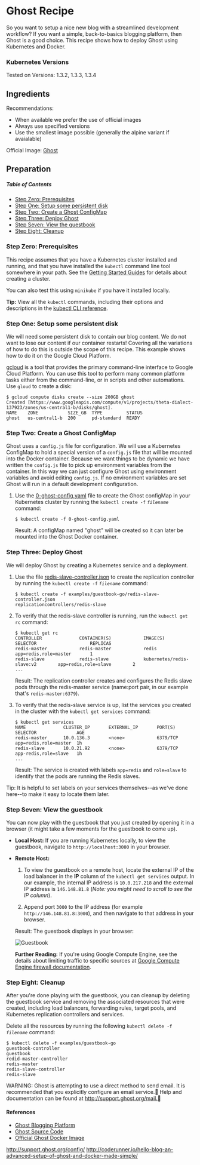 # Ghost Recipe

So you want to setup a nice new blog with a streamlined development workflow? If you want a simple, back-to-basics blogging platform, then Ghost is a good choice. This recipe shows how to deploy Ghost using Kubernetes and Docker.

### Kubernetes Versions

Tested on Versions: 1.3.2, 1.3.3, 1.3.4

## Ingredients

Recommendations:
* When available we prefer the use of official images
* Always use specified versions
* Use the smallest image possible (generally the alpine variant if avaialable)

Official Image: [Ghost](https://hub.docker.com/_/ghost/)

## Preparation

##### Table of Contents

 * [Step Zero: Prerequisites](#step-zero)
 * [Step One: Setup some persistent disk](#step-one)
 * [Step Two: Create a Ghost ConfigMap](#step-two)
 * [Step Three: Deploy Ghost](#step-three)
 * [Step Seven: View the guestbook](#step-seven)
 * [Step Eight: Cleanup](#step-eight)

### Step Zero: Prerequisites <a id="step-zero"></a>

This recipe assumes that you have a Kubernetes cluster installed and running, and that you have installed the `kubectl` command line tool somewhere in your path.  See the [Getting Started Guides](../../docs/getting-started-guides/) for details about creating a cluster.

You can also test this using `minikube` if you have it installed locally.

**Tip:** View all the `kubectl` commands, including their options and descriptions in the [kubectl CLI reference](../../docs/user-guide/kubectl/kubectl.md).

### Step One: Setup some persistent disk<a id="step-one"></a>

We will need some persistent disk to contain our blog content. We do not want to lose our content if our container restarts!  Covering all the variations of how to do this is outside the scope of this recipe.  This example shows how to do it on the Google Cloud Platform.

[gcloud](https://cloud.google.com/sdk/docs/) is a tool that provides the primary command-line interface to Google Cloud Platform. You can use this tool to perform many common platform tasks either from the command-line, or in scripts and other automations. Use `gloud` to create a disk:

```console
$ gcloud compute disks create --size 200GB ghost
Created [https://www.googleapis.com/compute/v1/projects/theta-dialect-137923/zones/us-central1-b/disks/ghost].
NAME    ZONE           SIZE_GB  TYPE         STATUS
ghost   us-central1-b  200      pd-standard  READY
```

### Step Two: Create a Ghost ConfigMap <a id="step-two"></a>

Ghost uses a `config.js` file for configuration. We will use a Kubernetes ConfigMap to hold a special version of a `config.js` file that will be mounted into the Docker container.  Because we want things to be dynamic we have written the `config.js` file to pick up environment variables from the container.  In this way we can just configure Ghost using environment variables and avoid editing `config.js`.  If no environment variables are set Ghost will run in a default development configuration.   

1. Use the [0-ghost-config.yaml](0-ghost-config.yaml) file to create the Ghost configMap in your Kubernetes cluster by running the `kubectl create -f` *`filename`* command:

    ```console
    $ kubectl create -f 0-ghost-config.yaml
    ```

    Result: A configMap named "ghost" will be created so it can later be mounted into the Ghost Docker container.

### Step Three: Deploy Ghost <a id="step-three"></a>

We will deploy Ghost by creating a Kubernetes service and a deployment.

1. Use the file [redis-slave-controller.json](redis-slave-controller.json) to create the replication controller by running the `kubectl create -f` *`filename`* command:

    ```console
    $ kubectl create -f examples/guestbook-go/redis-slave-controller.json
    replicationcontrollers/redis-slave
    ```

2. To verify that the redis-slave controller is running, run the `kubectl get rc` command:

    ```console
    $ kubectl get rc
    CONTROLLER              CONTAINER(S)            IMAGE(S)                         SELECTOR                    REPLICAS
    redis-master            redis-master            redis                            app=redis,role=master       1
    redis-slave             redis-slave             kubernetes/redis-slave:v2        app=redis,role=slave        2
    ...
    ```

    Result: The replication controller creates and configures the Redis slave pods through the redis-master service (name:port pair, in our example that's `redis-master:6379`).





2. To verify that the redis-slave service is up, list the services you created in the cluster with the `kubectl get services` command:

    ```console
    $ kubectl get services
    NAME              CLUSTER_IP       EXTERNAL_IP       PORT(S)       SELECTOR               AGE
    redis-master      10.0.136.3       <none>            6379/TCP      app=redis,role=master  1h
    redis-slave       10.0.21.92       <none>            6379/TCP      app-redis,role=slave   1h
    ...
    ```

    Result: The service is created with labels `app=redis` and `role=slave` to identify that the pods are running the Redis slaves.

Tip: It is helpful to set labels on your services themselves--as we've done here--to make it easy to locate them later.



### Step Seven: View the guestbook <a id="step-seven"></a>

You can now play with the guestbook that you just created by opening it in a browser (it might take a few moments for the guestbook to come up).

 * **Local Host:**
    If you are running Kubernetes locally, to view the guestbook, navigate to `http://localhost:3000` in your browser.

 * **Remote Host:**
    1. To view the guestbook on a remote host, locate the external IP of the load balancer in the **IP** column of the `kubectl get services` output. In our example, the internal IP address is `10.0.217.218` and the external IP address is `146.148.81.8` (*Note: you might need to scroll to see the IP column*).

    2. Append port `3000` to the IP address (for example `http://146.148.81.8:3000`), and then navigate to that address in your browser.

    Result: The guestbook displays in your browser:

    ![Guestbook](guestbook-page.png)

    **Further Reading:**
    If you're using Google Compute Engine, see the details about limiting traffic to specific sources at [Google Compute Engine firewall documentation][gce-firewall-docs].

[cloud-console]: https://console.developer.google.com
[gce-firewall-docs]: https://cloud.google.com/compute/docs/networking#firewalls

### Step Eight: Cleanup <a id="step-eight"></a>

After you're done playing with the guestbook, you can cleanup by deleting the guestbook service and removing the associated resources that were created, including load balancers, forwarding rules, target pools, and Kubernetes replication controllers and services.

Delete all the resources by running the following `kubectl delete -f` *`filename`* command:

```console
$ kubectl delete -f examples/guestbook-go
guestbook-controller
guestbook
redid-master-controller
redis-master
redis-slave-controller
redis-slave
```











WARNING: Ghost is attempting to use a direct method to send email.
It is recommended that you explicitly configure an email service.
Help and documentation can be found at http://support.ghost.org/mail.


#### References

* [Ghost Blogging Platform](https://ghost.org/)
* [Ghost Source Code](https://github.com/TryGhost/Ghost)
* [Official Ghost Docker Image](https://github.com/docker-library/ghost)

http://support.ghost.org/config/
http://coderunner.io/hello-blog-an-advanced-setup-of-ghost-and-docker-made-simple/
